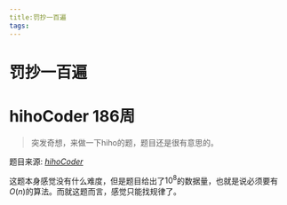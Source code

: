 ```yaml
---
title:罚抄一百遍
tags:
---
```


# 罚抄一百遍
# hihoCoder 186周

> 突发奇想，来做一下hiho的题，题目还是很有意思的。

<!--more-->

题目来源: [_hihoCoder_](http://hihocoder.com/contest/hiho186/problem/1)

这题本身感觉没有什么难度，但是题目给出了$10^8$的数据量，也就是说必须要有$O(n)$的算法。而就这题而言，感觉只能找规律了。


